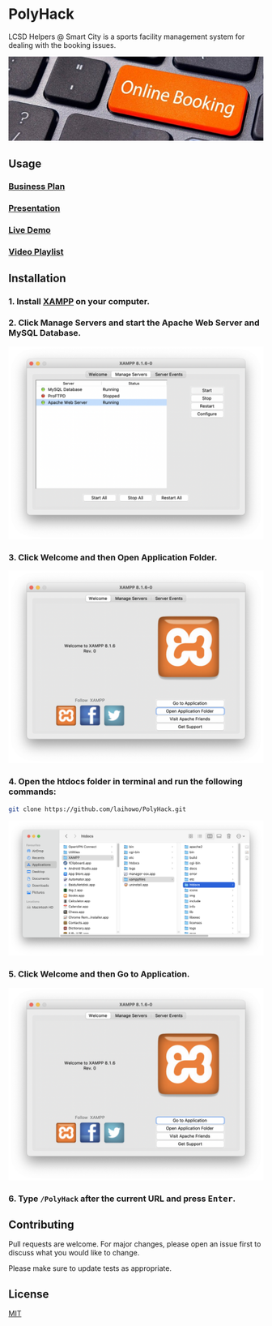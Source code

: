 # PolyHack
LCSD Helpers @ Smart City is a sports facility management system for dealing with the booking issues.

![Icon](https://raw.githubusercontent.com/laihowo/PolyHack/main/Icon.jpg 'Icon')

## Usage

### [Business Plan](https://docs.google.com/document/d/1A6KbeMtStrT9LGhGhHMh9_hJz0CaxTpMtegP_VjA8BM/edit 'Press Alt + Click to Open Link in New Tab')

### [Presentation](https://docs.google.com/presentation/d/19bIPmH7f46h2CUzObfVWUw8DK1aTRP2IxptI_KlERZ8/edit 'Press Alt + Click to Open Link in New Tab')

### [Live Demo](http://polyhack.eastasia.cloudapp.azure.com/booking/ 'Press Alt + Click to Open Link in New Tab')

### [Video Playlist](https://www.youtube.com/playlist?list=PL8TKOEL-O2hCmwXb9OcgoElIohG9-IVZX 'Press Alt + Click to Open Link in New Tab')

## Installation

### 1. Install [XAMPP](https://www.apachefriends.org/download.html 'Press Alt + Click to Open Link in New Tab') on your computer.

### 2. Click Manage Servers and start the Apache Web Server and MySQL Database.

![Manage Servers](https://raw.githubusercontent.com/laihowo/PolyHack/main/img/1.png 'Manage Servers')

### 3. Click Welcome and then Open Application Folder.

![Open Application Folder](https://raw.githubusercontent.com/laihowo/PolyHack/main/img/2.png 'Open Application Folder')

### 4. Open the htdocs folder in terminal and run the following commands:

```bash
git clone https://github.com/laihowo/PolyHack.git
```

![htdocs](https://raw.githubusercontent.com/laihowo/PolyHack/main/img/3.png 'htdocs')

### 5. Click Welcome and then Go to Application.

![Go to Application](https://raw.githubusercontent.com/laihowo/PolyHack/main/img/4.png 'Go to Application')

### 6. Type `/PolyHack` after the current URL and press <kbd>Enter</kbd>.

## Contributing
Pull requests are welcome. For major changes, please open an issue first to discuss what you would like to change.

Please make sure to update tests as appropriate.

## License
[MIT](https://choosealicense.com/licenses/mit/ 'Press Alt + Click to Open Link in New Tab')
